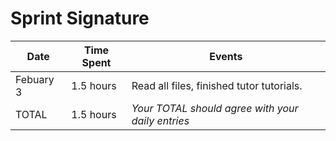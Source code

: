 # Sprint Signature

| Date        | Time Spent | Events
|-------------|------------|--------------------
| Febuary 3   | 1.5 hours  | Read all files, finished tutor tutorials. 
| TOTAL       | 1.5 hours  | *Your TOTAL should agree with your daily entries*
